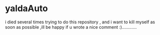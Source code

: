 # yaldaAuto
i died several times trying to do this repository , and i want to kill myself as soon as possible ,ill be happy if u wrote a nice comment :)............
